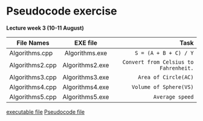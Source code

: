 # Pseudocode exercise

**Lecture week 3 (10-11 August)**

| File Names        | EXE file           | Task  |
| ----------------- |:------------------:| -----:|
|Algorithms.cpp     | Algorithms.exe | `S = (A + B + C) / Y` |
| Algorithms2.cpp    | Algorithms2.exe | `Convert from Celsius to Fahrenheit.`|
| Algorithms3.cpp    | Algorithms3.exe    | `Area of Circle(AC)`|
| Algorithms4.cpp    | Algorithms4.exe |`Volume of Sphere(VS)` |
| Algorithms5.cpp    | Algorithms5.exe    |` Average speed` |

[executable file]()
[Pseudocode file]()